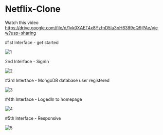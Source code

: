 # Netflix-Clone
Watch this video
https://drive.google.com/file/d/1yk0XAET4x8YzfnD5Ia3oH6389oQ9jPAe/view?usp=sharing

#1st Interface - get started

![1](https://github.com/mohit0504/Netflix-Clone/assets/72148174/5a908cba-6c68-4cda-ab9a-99c6ab105403)

2nd Interface - SignIn

![2](https://github.com/mohit0504/Netflix-Clone/assets/72148174/77e5c04a-c61c-40f2-8fe8-4f2847ceda22)

#3rd Interface - MongoDB database user registered

![3](https://github.com/mohit0504/Netflix-Clone/assets/72148174/8769f2ce-ec64-4016-902a-d07496fbced9)

#4th Interface - LogedIn to homepage

![4](https://github.com/mohit0504/Netflix-Clone/assets/72148174/d023b832-9221-46c3-9d73-e52cdac622fe)

#5th Interface - Responsive

![5](https://github.com/mohit0504/Netflix-Clone/assets/72148174/f37b12e2-fcb9-4077-9962-9da1cd604c17)
